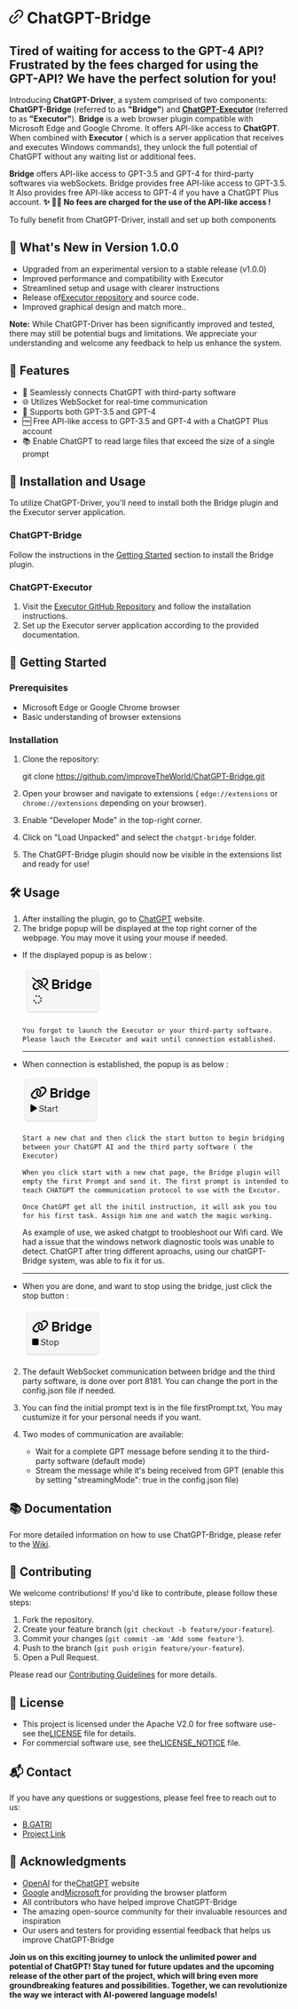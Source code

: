 # ![ChatGPT-Bridge Logo](./Images/Logo/logo.png) **ChatGPT-Bridge**

Tired of waiting for access to the GPT-4 API? Frustrated by the fees charged for using the GPT-API? We have the perfect solution for you!
-----------------------------------------------------------------------------------------------------------------------------------------

Introducing **ChatGPT-Driver**, a system comprised of two components: **ChatGPT-Bridge** (referred to as **"Bridge"**) and **[ChatGPT-Executor](https://github.com/improveTheWorld/ChatGPT-Executor)**  (referred to as **"Executor"**).
**Bridge** is a web browser plugin compatible with Microsoft Edge and Google Chrome. It offers API-like access to **ChatGPT**. When combined with **Executor** ( which  is a server application that receives and executes Windows commands), they unlock the full potential of ChatGPT without any waiting list or additional fees.

**Bridge** offers API-like access to GPT-3.5 and GPT-4 for third-party softwares via webSockets.
Bridge provides free API-like access to GPT-3.5. It Also provides free API-like access to GPT-4 if you have a ChatGPT Plus account.
**✨ 🎉🌟  No fees are charged for the use of the API-like access !**

To fully benefit from ChatGPT-Driver, install and set up both components

## 🎉 What's New in Version 1.0.0

- Upgraded from an experimental version to a stable release (v1.0.0)
- Improved performance and compatibility with Executor
- Streamlined setup and usage with clearer instructions
- Release of[Executor repository](https://github.com/improveTheWorld/ChatGPT-Executor.git) and source code.
- Improved graphical design and match more..

**Note:** While ChatGPT-Driver has been significantly improved and tested, there may still be potential bugs and limitations. We appreciate your understanding and welcome any feedback to help us enhance the system.

## 🌟 Features

- 🔗 Seamlessly connects ChatGPT with third-party software
- 🌐 Utilizes WebSocket for real-time communication
- 🤖 Supports both GPT-3.5 and GPT-4
- 🆓 Free API-like access to GPT-3.5 and GPT-4 with a ChatGPT Plus account
- 📚 Enable ChatGPT to read large files that exceed the size of a single prompt

## 🔧 Installation and Usage

To utilize ChatGPT-Driver, you'll need to install both the Bridge plugin and the Executor server application.

### ChatGPT-Bridge

Follow the instructions in the [Getting Started](https://github.com/improveTheWorld/ChatGPT-Bridge#getting-started) section to install the Bridge plugin.

### ChatGPT-Executor

1. Visit the [Executor GitHub Repository](https://github.com/improveTheWorld/ChatGPT-Executor) and follow the installation instructions.
2. Set up the Executor server application according to the provided documentation.

## 🚀 Getting Started

### Prerequisites

- Microsoft Edge or  Google Chrome browser
- Basic understanding of browser extensions

### Installation

1. Clone the repository:

   git clone https://github.com/improveTheWorld/ChatGPT-Bridge.git
2. Open your browser and navigate to extensions ( `edge://extensions` or `chrome://extensions` depending on your browser).
3. Enable "Developer Mode" in the top-right corner.
4. Click on "Load Unpacked" and select the `chatgpt-bridge` folder.
5. The ChatGPT-Bridge plugin should now be visible in the extensions list and ready for use!

## 🛠️ Usage

1. After installing the plugin, go to [ChatGPT](https://chat.openai.com/chat) website.
2. The bridge popup will be displayed at the top right corner of the webpage. You may move it using your mouse if needed.

* If the displayed popup is as below :

     ![Connecting.GIF](./Images/Usage/Connecting.GIF)

     ```
   You forgot to launch the Executor or your third-party software.
   Please lauch the Executor and wait until connection established.
     ```

     ---
* When connection is established, the  popup is as below :

   ![Start.GIF](./Images/Usage/Start.GIF)

     ```
   Start a new chat and then click the start button to begin bridging between your ChatGPT AI and the third party software ( the Executor)
     ```
     ```
   When you click start with a new chat page, the Bridge plugin will empty the first Prompt and send it. The first prompt is intended to teach CHATGPT the communication protocol to use with the Excutor. 
     ```
     ```
   Once ChatGPT get all the initil instruction, it will ask you tou for his first task. Assign him one and watch the magic working.
     ```
   
   As example of use, we asked chatgpt to troobleshoot our Wifi card. We had a issue that the windows network diagnostic tools was unable to detect. ChatGPT after tring different aproachs, using our chatGPT-Bridge system, was able to fix it for us. 
   

     ---



 * When you are done, and want to stop using the bridge, just click the stop button :
 
   ![Stop.GIF](./Images/Usage/Stop.GIF)


2. The default WebSocket communication between bridge and the third party software, is done over port 8181. You can change the port in the config.json file if needed.
3. You can find the initial prompt text is in the file firstPrompt.txt, You may custumize it for your personal needs if you want.
   
4. Two modes of communication are available:

   - Wait for a complete GPT message before sending it to the third-party software (default mode)
   - Stream the message while it's being received from GPT (enable this by setting "streamingMode": true in the config.json file)

## 📚 Documentation

For more detailed information on how to use ChatGPT-Bridge, please refer to the [Wiki](https://github.com/improveTheWorld/ChatGPT-Bridge/wiki).

## 📧 Contributing

We welcome contributions! If you'd like to contribute, please follow these steps:

1. Fork the repository.
2. Create your feature branch (`git checkout -b feature/your-feature`).
3. Commit your changes (`git commit -am 'Add some feature'`).
4. Push to the branch (`git push origin feature/your-feature`).
5. Open a Pull Request.

Please read our [Contributing Guidelines](./CONTRIBUTING.md) for more details.

## 🔐 License

- This project is licensed under the Apache V2.0 for free software use- see the[LICENSE](./LICENSE-APACHE.txt) file for details.
- For commercial software use, see the[LICENSE_NOTICE](./LICENSE_NOTICE.md) file.

## 📬 Contact

If you have any questions or suggestions, please feel free to reach out to us:

- [B.GATRI](mailto:bilelgatri@gmail.com)
- [Project Link](https://github.com/improveTheWorld/ChatGPT-Bridge)

## 🎉 Acknowledgments

- [OpenAI](https://www.openai.com/) for the[ChatGPT](https://chat.openai.com/chat) website
- [Google](https://www.google.com/chrome/)  and[Microsoft ](https://www.microsoft.com/en-us/edge) for providing the browser platform
- All contributors who have helped improve ChatGPT-Bridge
- The amazing open-source community for their invaluable resources and inspiration
- Our users and testers for providing essential feedback that helps us improve ChatGPT-Bridge

**Join us on this exciting journey to unlock the unlimited power and potential of ChatGPT! Stay tuned for future updates and the upcoming release of the other part of the project, which will bring even more groundbreaking features and possibilities. Together, we can revolutionize the way we interact with AI-powered language models!**
